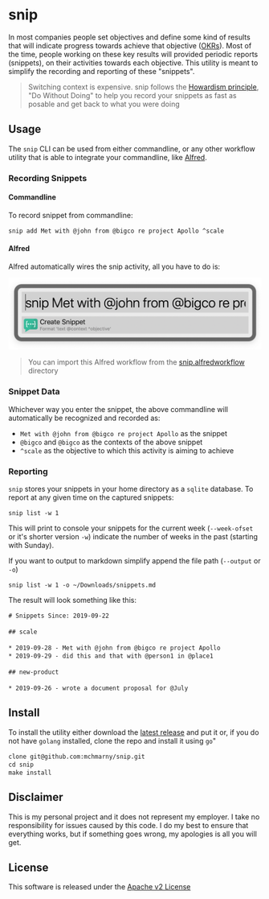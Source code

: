 # snip

In most companies people set objectives and define some kind of results that will indicate progress towards achieve that objective ([OKRs](https://en.wikipedia.org/wiki/OKR)). Most of the time, people working on these key results will provided periodic reports (snippets), on their activities towards each objective. This utility is meant to simplify the recording and reporting of these "snippets".

> Switching context is expensive. snip follows the [Howardism principle](http://www.howardism.org/Taoism/Do_Without_Doing.html), "Do Without Doing" to help you record your snippets as fast as posable and get back to what you were doing

## Usage

The `snip` CLI can be used from either commandline, or any other workflow utility that is able to integrate your commandline, like [Alfred](https://www.alfredapp.com/).

### Recording Snippets

#### Commandline

To record snippet from commandline:

```shell
snip add Met with @john from @bigco re project Apollo ^scale
```

#### Alfred

Alfred automatically wires the snip activity, all you have to do is:

![](image/alfred.png)

> You can import this Alfred workflow from the [snip.alfredworkflow](./workflow/snip.alfredworkflow) directory

### Snippet Data

Whichever way you enter the snippet, the above commandline will automatically be recognized and recorded as:

* `Met with @john from @bigco re project Apollo` as the snippet
* `@bigco` and `@bigco` as the contexts of the above snippet
* `^scale` as the objective to which this activity is aiming to achieve

### Reporting

`snip` stores your snippets in your home directory as a `sqlite` database. To report at any given time on the captured snippets:

```shell
snip list -w 1
```

This will print to console your snippets for the current week (`--week-ofset` or it's shorter version `-w`) indicate the number of weeks in the past (starting with Sunday).

If you want to output to markdown simplify append the file path (`--output` or `-o`)

```shell
snip list -w 1 -o ~/Downloads/snippets.md
```

The result will look something like this:

```shell
# Snippets Since: 2019-09-22

## scale

* 2019-09-28 - Met with @john from @bigco re project Apollo
* 2019-09-29 - did this and that with @person1 in @place1

## new-product

* 2019-09-26 - wrote a document proposal for @July
```

## Install

To install the utility either download the [latest release](https://github.com/mchmarny/snip/releases/latest) and put it or, if you do not have `golang` installed, clone the repo and install it using `go`"

```shell
clone git@github.com:mchmarny/snip.git
cd snip
make install
```




## Disclaimer

This is my personal project and it does not represent my employer. I take no responsibility for issues caused by this code. I do my best to ensure that everything works, but if something goes wrong, my apologies is all you will get.


## License
This software is released under the [Apache v2 License](./LICENSE)